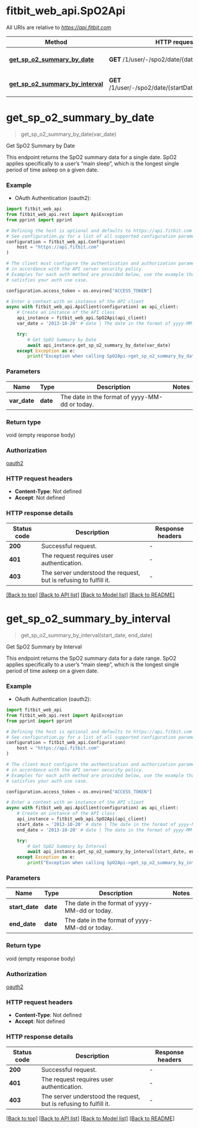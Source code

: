 # fitbit_web_api.SpO2Api

All URIs are relative to *https://api.fitbit.com*

| Method                                                                        | HTTP request                                           | Description                  |
| ----------------------------------------------------------------------------- | ------------------------------------------------------ | ---------------------------- |
| [**get_sp_o2_summary_by_date**](SpO2Api.md#get_sp_o2_summary_by_date)         | **GET** /1/user/-/spo2/date/{date}.json                | Get SpO2 Summary by Date     |
| [**get_sp_o2_summary_by_interval**](SpO2Api.md#get_sp_o2_summary_by_interval) | **GET** /1/user/-/spo2/date/{startDate}/{endDate}.json | Get SpO2 Summary by Interval |

# **get_sp_o2_summary_by_date**

> get_sp_o2_summary_by_date(var_date)

Get SpO2 Summary by Date

This endpoint returns the SpO2 summary data for a single date. SpO2 applies specifically to a user’s “main sleep”, which is the longest single period of time asleep on a given date.

### Example

- OAuth Authentication (oauth2):

```python
import fitbit_web_api
from fitbit_web_api.rest import ApiException
from pprint import pprint

# Defining the host is optional and defaults to https://api.fitbit.com
# See configuration.py for a list of all supported configuration parameters.
configuration = fitbit_web_api.Configuration(
    host = "https://api.fitbit.com"
)

# The client must configure the authentication and authorization parameters
# in accordance with the API server security policy.
# Examples for each auth method are provided below, use the example that
# satisfies your auth use case.

configuration.access_token = os.environ["ACCESS_TOKEN"]

# Enter a context with an instance of the API client
async with fitbit_web_api.ApiClient(configuration) as api_client:
    # Create an instance of the API class
    api_instance = fitbit_web_api.SpO2Api(api_client)
    var_date = '2013-10-20' # date | The date in the format of yyyy-MM-dd or today.

    try:
        # Get SpO2 Summary by Date
        await api_instance.get_sp_o2_summary_by_date(var_date)
    except Exception as e:
        print("Exception when calling SpO2Api->get_sp_o2_summary_by_date: %s\n" % e)
```

### Parameters

| Name         | Type     | Description                                    | Notes |
| ------------ | -------- | ---------------------------------------------- | ----- |
| **var_date** | **date** | The date in the format of yyyy-MM-dd or today. |

### Return type

void (empty response body)

### Authorization

[oauth2](../README.md#oauth2)

### HTTP request headers

- **Content-Type**: Not defined
- **Accept**: Not defined

### HTTP response details

| Status code | Description                                                       | Response headers |
| ----------- | ----------------------------------------------------------------- | ---------------- |
| **200**     | Successful request.                                               | -                |
| **401**     | The request requires user authentication.                         | -                |
| **403**     | The server understood the request, but is refusing to fulfill it. | -                |

[[Back to top]](#) [[Back to API list]](../README.md#documentation-for-api-endpoints) [[Back to Model list]](../README.md#documentation-for-models) [[Back to README]](../README.md)

# **get_sp_o2_summary_by_interval**

> get_sp_o2_summary_by_interval(start_date, end_date)

Get SpO2 Summary by Interval

This endpoint returns the SpO2 summary data for a date range. SpO2 applies specifically to a user’s “main sleep”, which is the longest single period of time asleep on a given date.

### Example

- OAuth Authentication (oauth2):

```python
import fitbit_web_api
from fitbit_web_api.rest import ApiException
from pprint import pprint

# Defining the host is optional and defaults to https://api.fitbit.com
# See configuration.py for a list of all supported configuration parameters.
configuration = fitbit_web_api.Configuration(
    host = "https://api.fitbit.com"
)

# The client must configure the authentication and authorization parameters
# in accordance with the API server security policy.
# Examples for each auth method are provided below, use the example that
# satisfies your auth use case.

configuration.access_token = os.environ["ACCESS_TOKEN"]

# Enter a context with an instance of the API client
async with fitbit_web_api.ApiClient(configuration) as api_client:
    # Create an instance of the API class
    api_instance = fitbit_web_api.SpO2Api(api_client)
    start_date = '2013-10-20' # date | The date in the format of yyyy-MM-dd or today.
    end_date = '2013-10-20' # date | The date in the format of yyyy-MM-dd or today.

    try:
        # Get SpO2 Summary by Interval
        await api_instance.get_sp_o2_summary_by_interval(start_date, end_date)
    except Exception as e:
        print("Exception when calling SpO2Api->get_sp_o2_summary_by_interval: %s\n" % e)
```

### Parameters

| Name           | Type     | Description                                    | Notes |
| -------------- | -------- | ---------------------------------------------- | ----- |
| **start_date** | **date** | The date in the format of yyyy-MM-dd or today. |
| **end_date**   | **date** | The date in the format of yyyy-MM-dd or today. |

### Return type

void (empty response body)

### Authorization

[oauth2](../README.md#oauth2)

### HTTP request headers

- **Content-Type**: Not defined
- **Accept**: Not defined

### HTTP response details

| Status code | Description                                                       | Response headers |
| ----------- | ----------------------------------------------------------------- | ---------------- |
| **200**     | Successful request.                                               | -                |
| **401**     | The request requires user authentication.                         | -                |
| **403**     | The server understood the request, but is refusing to fulfill it. | -                |

[[Back to top]](#) [[Back to API list]](../README.md#documentation-for-api-endpoints) [[Back to Model list]](../README.md#documentation-for-models) [[Back to README]](../README.md)
